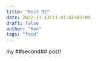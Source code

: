 ```yaml
---
title: "Post 02"
date: 2022-11-13T11:41:02+08:00
draft: false
author: "Ken"
tags: "food"
---
```


my ##second## post!
